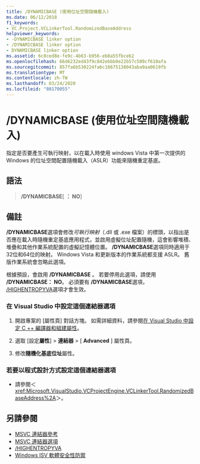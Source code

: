 ```yaml
---
title: /DYNAMICBASE (使用位址空間隨機載入)
ms.date: 06/12/2018
f1_keywords:
- VC.Project.VCLinkerTool.RandomizedBaseAddress
helpviewer_keywords:
- -DYNAMICBASE linker option
- /DYNAMICBASE linker option
- DYNAMICBASE linker option
ms.assetid: 6c0ced8e-fe9c-4b63-b956-eb8a55fbceb2
ms.openlocfilehash: 66d6232ed43f9c842ebbb0e22b57c509cf610afa
ms.sourcegitcommit: 857fa6b530224fa6c18675138043aba9aa0619fb
ms.translationtype: MT
ms.contentlocale: zh-TW
ms.lasthandoff: 03/24/2020
ms.locfileid: "80170055"
---
```

# <a name="dynamicbase-use-address-space-layout-randomization"></a>/DYNAMICBASE (使用位址空間隨機載入)

指定是否要產生可執行映射，以在載入時使用 windows Vista 中第一次提供的 Windows 的位址空間配置隨機載入（ASLR）功能來隨機重定基底。

## <a name="syntax"></a>語法

> **/DYNAMICBASE**[ **： NO**]

## <a name="remarks"></a>備註

**/DYNAMICBASE**選項會修改*可執行映射*（.dll 或 .exe 檔案）的標頭，以指出是否應在載入時隨機重定基底應用程式，並啟用虛擬位址配置隨機，這會影響堆積、堆疊和其他作業系統配置的虛擬記憶體位置。 **/DYNAMICBASE**選項同時適用于32位和64位的映射。 Windows Vista 和更新版本的作業系統都支援 ASLR。 舊版作業系統會忽略此選項。

根據預設，會啟用 **/DYNAMICBASE** 。 若要停用此選項，請使用 **/DYNAMICBASE： NO**。 必須要有 **/DYNAMICBASE**選項， [/HIGHENTROPYVA](highentropyva-support-64-bit-aslr.md)選項才會生效。

### <a name="to-set-this-linker-option-in-visual-studio"></a>在 Visual Studio 中設定這個連結器選項

1. 開啟專案的 [屬性頁] 對話方塊。 如需詳細資料，請參閱[在 Visual Studio 中設定 C ++ 編譯器和組建屬性](../working-with-project-properties.md)。

1. 選取 [設定**屬性**] > **連結器** > [ **Advanced** ] 屬性頁。

1. 修改**隨機化基底位址**屬性。

### <a name="to-set-this-linker-option-programmatically"></a>若要以程式設計方式設定這個連結器選項

- 請參閱＜<xref:Microsoft.VisualStudio.VCProjectEngine.VCLinkerTool.RandomizedBaseAddress%2A>＞。

## <a name="see-also"></a>另請參閱

- [MSVC 連結器參考](linking.md)
- [MSVC 連結器選項](linker-options.md)
- [/HIGHENTROPYVA](highentropyva-support-64-bit-aslr.md)
- [Windows ISV 軟體安全性防禦](https://msdn.microsoft.com/library/bb430720.aspx)
